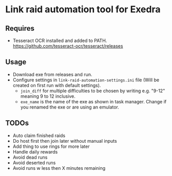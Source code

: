 # Link raid automation tool for Exedra

## Requires

* Tesseract OCR installed and added to PATH. <https://github.com/tesseract-ocr/tesseract/releases>

## Usage

* Download exe from releases and run.
* Configure settings in `link-raid-automation-settings.ini` file (Will be created on first run with default settings).
  * ``join_diff`` for multiple difficulties to be chosen by writing e.g. "9-12" meaning 9 to 12 inclusive.
  * ``exe_name`` is the name of the exe as shown in task manager. Change if you renamed the exe or are using an emulator.

## TODOs

* Auto claim finished raids
* Do host first then join later without manual inputs
* Add thing to use rings for more later
* Handle daily rewards
* Avoid dead runs
* Avoid deserted runs
* Avoid runs w less then X minutes remaining
